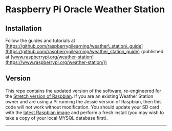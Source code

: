 # Raspberry Pi Oracle Weather Station

## Installation

Follow the guides and tutorials at [https://github.com/raspberrypilearning/weather\_station\_guide](https://github.com/raspberrypilearning/weather_station_guide) (published at [www.raspberrypi.org/weather-station](https://www.raspberrypi.org/weather-station/))

## Version

This repo contains the updated version of the software, re-engineered for the [Stretch version of Raspbian](https://www.raspberrypi.org/blog/raspbian-stretch/). If you are an existing Weather Station owner and are using a Pi running the Jessie version of Raspbian, then this code will not work without modification. You should update your SD card with the [latest Raspbian image](https://www.raspberrypi.org/downloads/raspbian/) and perform a fresh install (you may wish to take a copy of your local MYSQL database first).

----------

